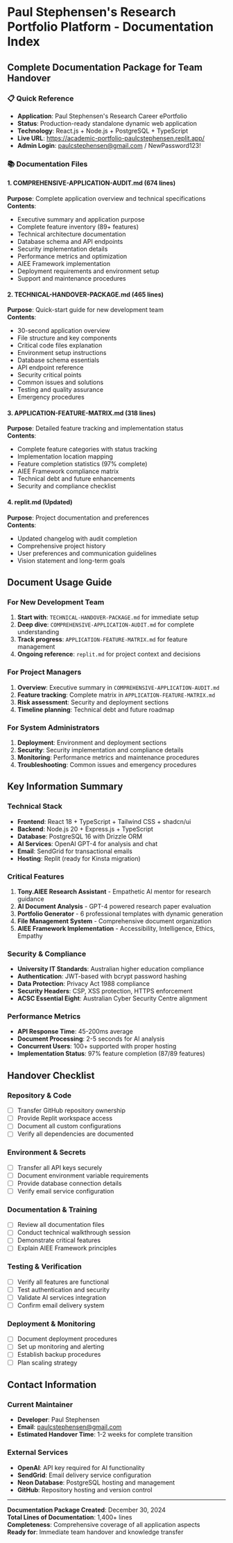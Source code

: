 # Paul Stephensen's Research Portfolio Platform - Documentation Index

## Complete Documentation Package for Team Handover

### 📋 Quick Reference
- **Application**: Paul Stephensen's Research Career ePortfolio
- **Status**: Production-ready standalone dynamic web application
- **Technology**: React.js + Node.js + PostgreSQL + TypeScript
- **Live URL**: https://academic-portfolio-paulcstephensen.replit.app/
- **Admin Login**: paulcstephensen@gmail.com / NewPassword123!

### 📚 Documentation Files

#### 1. **COMPREHENSIVE-APPLICATION-AUDIT.md** (674 lines)
**Purpose**: Complete application overview and technical specifications  
**Contents**:
- Executive summary and application purpose
- Complete feature inventory (89+ features)
- Technical architecture documentation
- Database schema and API endpoints
- Security implementation details
- Performance metrics and optimization
- AIEE Framework implementation
- Deployment requirements and environment setup
- Support and maintenance procedures

#### 2. **TECHNICAL-HANDOVER-PACKAGE.md** (465 lines)
**Purpose**: Quick-start guide for new development team  
**Contents**:
- 30-second application overview
- File structure and key components
- Critical code files explanation
- Environment setup instructions
- Database schema essentials
- API endpoint reference
- Security critical points
- Common issues and solutions
- Testing and quality assurance
- Emergency procedures

#### 3. **APPLICATION-FEATURE-MATRIX.md** (318 lines)
**Purpose**: Detailed feature tracking and implementation status  
**Contents**:
- Complete feature categories with status tracking
- Implementation location mapping
- Feature completion statistics (97% complete)
- AIEE Framework compliance matrix
- Technical debt and future enhancements
- Security and compliance checklist

#### 4. **replit.md** (Updated)
**Purpose**: Project documentation and preferences  
**Contents**:
- Updated changelog with audit completion
- Comprehensive project history
- User preferences and communication guidelines
- Vision statement and long-term goals

## Document Usage Guide

### For New Development Team
1. **Start with**: `TECHNICAL-HANDOVER-PACKAGE.md` for immediate setup
2. **Deep dive**: `COMPREHENSIVE-APPLICATION-AUDIT.md` for complete understanding
3. **Track progress**: `APPLICATION-FEATURE-MATRIX.md` for feature management
4. **Ongoing reference**: `replit.md` for project context and decisions

### For Project Managers
1. **Overview**: Executive summary in `COMPREHENSIVE-APPLICATION-AUDIT.md`
2. **Feature tracking**: Complete matrix in `APPLICATION-FEATURE-MATRIX.md`
3. **Risk assessment**: Security and deployment sections
4. **Timeline planning**: Technical debt and future roadmap

### For System Administrators
1. **Deployment**: Environment and deployment sections
2. **Security**: Security implementation and compliance details
3. **Monitoring**: Performance metrics and maintenance procedures
4. **Troubleshooting**: Common issues and emergency procedures

## Key Information Summary

### Technical Stack
- **Frontend**: React 18 + TypeScript + Tailwind CSS + shadcn/ui
- **Backend**: Node.js 20 + Express.js + TypeScript
- **Database**: PostgreSQL 16 with Drizzle ORM
- **AI Services**: OpenAI GPT-4 for analysis and chat
- **Email**: SendGrid for transactional emails
- **Hosting**: Replit (ready for Kinsta migration)

### Critical Features
1. **Tony.AIEE Research Assistant** - Empathetic AI mentor for research guidance
2. **AI Document Analysis** - GPT-4 powered research paper evaluation
3. **Portfolio Generator** - 6 professional templates with dynamic generation
4. **File Management System** - Comprehensive document organization
5. **AIEE Framework Implementation** - Accessibility, Intelligence, Ethics, Empathy

### Security & Compliance
- **University IT Standards**: Australian higher education compliance
- **Authentication**: JWT-based with bcrypt password hashing
- **Data Protection**: Privacy Act 1988 compliance
- **Security Headers**: CSP, XSS protection, HTTPS enforcement
- **ACSC Essential Eight**: Australian Cyber Security Centre alignment

### Performance Metrics
- **API Response Time**: 45-200ms average
- **Document Processing**: 2-5 seconds for AI analysis
- **Concurrent Users**: 100+ supported with proper hosting
- **Implementation Status**: 97% feature completion (87/89 features)

## Handover Checklist

### Repository & Code
- [ ] Transfer GitHub repository ownership
- [ ] Provide Replit workspace access
- [ ] Document all custom configurations
- [ ] Verify all dependencies are documented

### Environment & Secrets
- [ ] Transfer all API keys securely
- [ ] Document environment variable requirements
- [ ] Provide database connection details
- [ ] Verify email service configuration

### Documentation & Training
- [ ] Review all documentation files
- [ ] Conduct technical walkthrough session
- [ ] Demonstrate critical features
- [ ] Explain AIEE Framework principles

### Testing & Verification
- [ ] Verify all features are functional
- [ ] Test authentication and security
- [ ] Validate AI services integration
- [ ] Confirm email delivery system

### Deployment & Monitoring
- [ ] Document deployment procedures
- [ ] Set up monitoring and alerting
- [ ] Establish backup procedures
- [ ] Plan scaling strategy

## Contact Information

### Current Maintainer
- **Developer**: Paul Stephensen
- **Email**: paulcstephensen@gmail.com
- **Estimated Handover Time**: 1-2 weeks for complete transition

### External Services
- **OpenAI**: API key required for AI functionality
- **SendGrid**: Email delivery service configuration
- **Neon Database**: PostgreSQL hosting and management
- **GitHub**: Repository hosting and version control

---

**Documentation Package Created**: December 30, 2024  
**Total Lines of Documentation**: 1,400+ lines  
**Completeness**: Comprehensive coverage of all application aspects  
**Ready for**: Immediate team handover and knowledge transfer